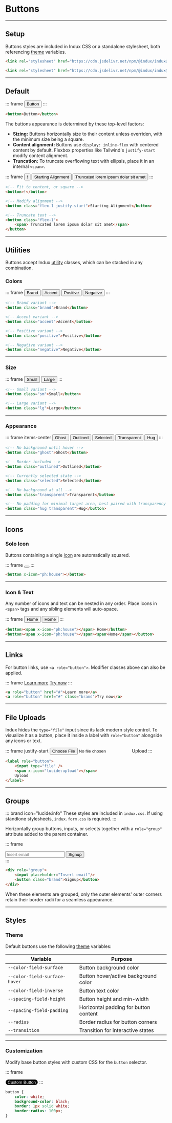 # Buttons

---

## Setup

Buttons styles are included in Indux CSS or a standalone stylesheet, both referencing [theme](/styles/theme) variables.

<x-code-group copy>

```html "Indux CSS"
<link rel="stylesheet" href="https://cdn.jsdelivr.net/npm/@indux/indux@latest/dist/indux.min.css" />
```

```html "Standalone"
<link rel="stylesheet" href="https://cdn.jsdelivr.net/npm/@indux/indux@latest/dist/indux.button.css" />
```

</x-code-group>

---

## Default

::: frame
<button>Button</button>
:::

```html copy
<button>Button</button>
```

The buttons appearance is determined by these top-level factors:
- **Sizing:** Buttons horizontally size to their content unless overriden, with the minimum size being a square.
- **Content alignment:** Buttons use `display: inline-flex` with centered content by default. Flexbox properties like Tailwind's `justify-start` modify content alignment.
- **Truncation:** To truncate overflowing text with ellipsis, place it in an internal `<span>`.

::: frame
<button>!</button>
<button class="flex-1 justify-start">Starting Alignment</button>
<button class="flex-1">
    <span> Truncated lorem ipsum dolar sit amet</span>
</button>
:::

```html copy
<!-- Fit to content, or square -->
<button>!</button>

<!-- Modify alignment -->
<button class="flex-1 justify-start">Starting Alignment</button>

<!-- Truncate text -->
<button class="flex-1">
    <span> Truncated lorem ipsum dolar sit amet</span>
</button>
```

---

## Utilities

Buttons accept Indux [utility](/styles/utilities) classes, which can be stacked in any combination.

### Colors
::: frame
<button class="brand">Brand</button>
<button class="accent">Accent</button>
<button class="positive">Positive</button>
<button class="negative">Negative</button>
:::

```html copy
<!-- Brand variant -->
<button class="brand">Brand</button>

<!-- Accent variant -->
<button class="accent">Accent</button>

<!-- Positive variant -->
<button class="positive">Positive</button>

<!-- Negative variant -->
<button class="negative">Negative</button>
```

---

### Size

::: frame
<button class="sm">Small</button>
<button class="lg">Large</button>
:::

```html copy
<!-- Small variant -->
<button class="sm">Small</button>

<!-- Large variant -->
<button class="lg">Large</button>
```

---

### Appearance

::: frame items-center
<button class="ghost">Ghost</button>
<button class="outlined">Outlined</button>
<button class="selected">Selected</button>
<button class="transparent">Transparent</button>
<button class="hug transparent">Hug</button>
:::

```html copy
<!-- No background until hover -->
<button class="ghost">Ghost</button>

<!-- Border included -->
<button class="outlined">Outlined</button>

<!-- Currently selected state -->
<button class="selected">Selected</button>

<!-- No background at all -->
<button class="transparent">Transparent</button>

<!-- No padding for minimal target area, best paired with transparency -->
<button class="hug transparent">Hug</button>
```

---

## Icons

### Solo Icon

Buttons containing a single [icon](/elements/icons) are automatically squared.

::: frame
<button x-icon="ph:house"></button>
:::

```html copy
<button x-icon="ph:house"></button>
```

---

### Icon & Text

Any number of icons and text can be nested in any order. Place icons in `<span>` tags and any sibling elements will auto-space.

::: frame
<button><span x-icon="ph:house"></span> Home</button>
<button><span x-icon="ph:house"></span><span>Home</span></button>
:::

```html copy
<button><span x-icon="ph:house"></span> Home</button>
<button><span x-icon="ph:house"></span><span>Home</span></button>
```

---

## Links

For button links, use `<a role="button">`. Modifier classes above can also be applied.

::: frame
<a role="button" href="#">Learn more</a>
<a role="button" href="#" class="brand">Try now</a>
:::

```html copy
<a role="button" href="#">Learn more</a>
<a role="button" href="#" class="brand">Try now</a>
```

---

## File Uploads

Indux hides the `type="file"` input since its lack modern style control. To visualize it as a button, place it inside a label with `role="button"` alongside any icons or text.

::: frame justify-start
<label role="button">
    <input type="file" />
    <span x-icon="lucide:upload"></span>
    Upload
</label>
:::

```html copy
<label role="button">
    <input type="file" />
    <span x-icon="lucide:upload"></span>
    Upload
</label>
```

---

## Groups

::: brand icon="lucide:info"
These styles are included in `indux.css`. If using standlone stylesheets, `indux.form.css` is required.
:::

Horizontally group buttons, inputs, or selects together with a `role="group"` attribute added to the parent container.

::: frame
<div role="group">
    <input placeholder="Insert email"/>
    <button class="brand">Signup</button>
</div>
:::

```html copy
<div role="group">
    <input placeholder="Insert email"/>
    <button class="brand">Signup</button>
</div>
```

When these elements are grouped, only the outer elements' outer corners retain their border radii for a seamless appearance.

---

## Styles

### Theme

Default buttons use the following [theme](/styles/theme) variables:

| Variable | Purpose |
|----------|---------|
| `--color-field-surface` | Button background color |
| `--color-field-surface-hover` | Button hover/active background color |
| `--color-field-inverse` | Button text color |
| `--spacing-field-height` | Button height and min-width |
| `--spacing-field-padding` | Horizontal padding for button content |
| `--radius` | Border radius for button corners |
| `--transition` | Transition for interactive states |

---

### Customization

Modify base button styles with custom CSS for the `button` selector.

::: frame
<style>
button.custom {
    color: white;
    background-color: black;
    border: 1px solid white;
    border-radius: 100px;
}
</style>

<button class="custom">Custom Button</button>
:::

```css copy
button {
    color: white;
    background-color: black;
    border: 1px solid white;
    border-radius: 100px;
}
```